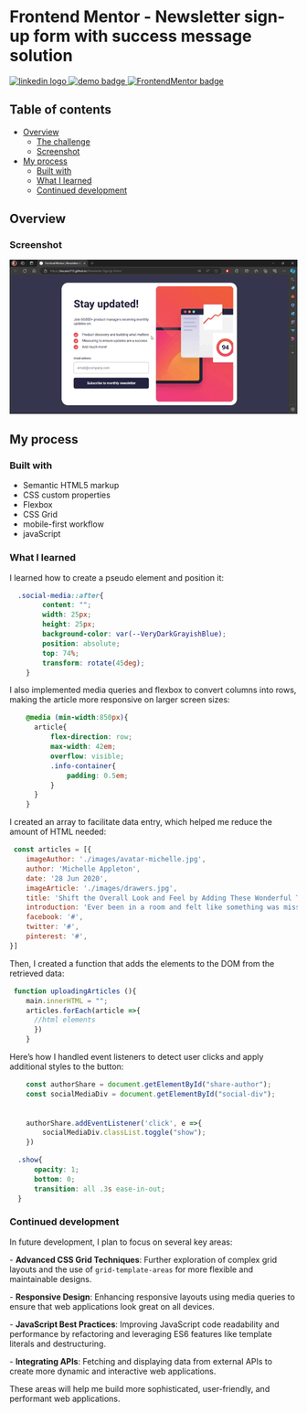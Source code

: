 # Frontend Mentor - Newsletter sign-up form with success message solution

<div align="left">
  <a href="https://www.linkedin.com/in/danae-lescano-salvatierra" target="_blank">
    <img src="https://img.shields.io/static/v1?message=LinkedIn&logo=linkedin&label=&color=0077B5&logoColor=white&labelColor=&style=for-the-badge" height="25" alt="linkedin logo"/>
  </a>
  <a href="https://lescano713.github.io/Newsletter-SignUp-Form/" target="_blank">
    <img src="https://img.shields.io/static/v1?message=Demo&label=&color=6A0DAD&logoColor=white&labelColor=&style=for-the-badge" height="25" alt="demo badge"/>
  </a>
  <a href="https://www.frontendmentor.io/profile/Lescano713" target="_blank">
    <img src="https://img.shields.io/static/v1?message=Frontend%20Mentor&label=&color=ff1538&logoColor=white&labelColor=&style=for-the-badge" height="25" alt="FrontendMentor badge"/>
  </a>
</div>


## Table of contents

- [Overview](#overview)
  - [The challenge](#the-challenge)
  - [Screenshot](#screenshot)
- [My process](#my-process)
  - [Built with](#built-with)
  - [What I learned](#what-i-learned)
  - [Continued development](#continued-development)


## Overview

### Screenshot

![](./screenshot/desktop.gif)




## My process

### Built with

- Semantic HTML5 markup
- CSS custom properties
- Flexbox
- CSS Grid
- mobile-first workflow
- javaScript


### What I learned

<p>I learned how to create a pseudo element and position it:</p>

```css
  .social-media::after{
        content: "";
        width: 25px;
        height: 25px;
        background-color: var(--VeryDarkGrayishBlue);
        position: absolute;
        top: 74%;
        transform: rotate(45deg);
    }
```
<p>I also implemented media queries and flexbox to convert columns into rows, making the article more responsive on larger screen sizes:</p>


```css
    @media (min-width:850px){
      article{
          flex-direction: row;
          max-width: 42em;
          overflow: visible;
          .info-container{
              padding: 0.5em;
          }
      }
    }
```
<p>I created an array to facilitate data entry, which helped me reduce the amount of HTML needed:</p>

```js
 const articles = [{
    imageAuthor: './images/avatar-michelle.jpg',
    author: 'Michelle Appleton',
    date: '28 Jun 2020',
    imageArticle: './images/drawers.jpg',
    title: 'Shift the Overall Look and Feel by Adding These Wonderful Touches to Furniture in Your Home',
    introduction: 'Ever been in a room and felt like something was missing? Perhaps it felt slightly bare and uninviting. I’ve got some simple tips to help you make any room feel complete.',
    facebook: '#',
    twitter: '#',
    pinterest: '#',
}]
```


<p>Then, I created a function that adds the elements to the DOM from the retrieved data:</p>

```js
 function uploadingArticles (){
    main.innerHTML = "";
    articles.forEach(article =>{
      //html elements
      })
    }
```

<p>Here’s how I handled event listeners to detect user clicks and apply additional styles to the button:</p>

```js
    const authorShare = document.getElementById("share-author");
    const socialMediaDiv = document.getElementById("social-div");


    authorShare.addEventListener('click', e =>{
        socialMediaDiv.classList.toggle("show");
    })
```
```css
  .show{
      opacity: 1;
      bottom: 0;
      transition: all .3s ease-in-out;
  }

```




### Continued development

<p>In future development, I plan to focus on several key areas:</p>
<p>- <strong>Advanced CSS Grid Techniques</strong>: Further exploration of complex grid layouts and the use of <code>grid-template-areas</code> for more flexible and maintainable designs.</p>
<p>- <strong>Responsive Design</strong>: Enhancing responsive layouts using media queries to ensure that web applications look great on all devices.</p>
<p>- <strong>JavaScript Best Practices</strong>: Improving JavaScript code readability and performance by refactoring and leveraging ES6 features like template literals and destructuring.</p>
<p>- <strong>Integrating APIs</strong>: Fetching and displaying data from external APIs to create more dynamic and interactive web applications.</p>
<p>These areas will help me build more sophisticated, user-friendly, and performant web applications.</p>